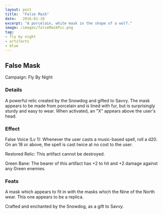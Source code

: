 ```yaml
---
layout: post
title:  "False Mask"
date:   2016-01-10
excerpt: "A porcelain, white mask in the shape of a wolf."
image: /images/falseMaskPic.png
tag:
- fly by night
- artifacts 
- blue
---
```


## False Mask
Campaign: Fly By Night

### Details

A powerful relic created by the Snowdog and gifted to Savvy. The mask appears to be made from porcelain and is lined with fur, but is surprisingly sturdy and easy to wear. When activated, an "X" appears above the user's head.


### Effect

False Voice (Lv 1):
Whenever the user casts a music-based spell, roll a d20. On an 18 or above, the spell is cast twice at no cost to the user.

Restored Relic:
This artifact cannot be destroyed.

Green Bane:
The bearer of this artifact has +2 to hit and +2 damage against any Green enemies.

### Feats

A mask which appears to fit in with the masks which the Nine of the North wear. This one appears to be a replica.

Crafted and enchanted by the Snowdog, as a gift to Savvy.
